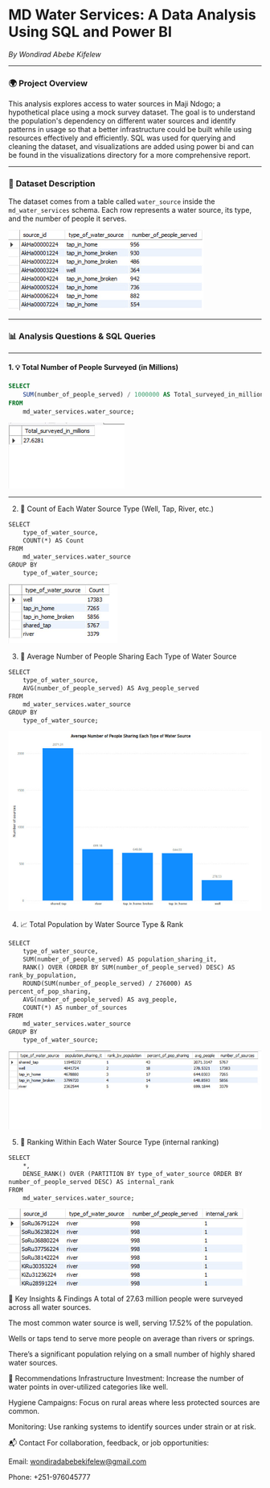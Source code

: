 # MD Water Services: A Data Analysis Using SQL and Power BI
*By Wondirad Abebe Kifelew*

---

### 🌍 **Project Overview**  

This analysis explores access to water sources in Maji Ndogo; a hypothetical place using a mock survey dataset. The goal is to understand the population's dependency on different water sources and identify patterns in usage so that a better infrastructure could be built while using resources effectively and efficiently. SQL was used for querying and cleaning the dataset, and visualizations are added using power bi and can be found in the visualizations directory for a more comprehensive report.

---

### 📂 **Dataset Description**  

The dataset comes from a table called `water_source` inside the `md_water_services` schema. Each row represents a water source, its type, and the number of people it serves.

![Dashboard screenshot](Images/scr1.jpg)

---

### 📊 **Analysis Questions & SQL Queries**  

---

#### 1. 💡 Total Number of People Surveyed (in Millions)

```sql
SELECT 
    SUM(number_of_people_served) / 1000000 AS Total_surveyed_in_millions
FROM 
    md_water_services.water_source;
```
![Dashboard screenshot](Images/scr2.jpg)

---
2. 🧾 Count of Each Water Source Type (Well, Tap, River, etc.)
```
SELECT 
    type_of_water_source,
    COUNT(*) AS Count
FROM 
    md_water_services.water_source
GROUP BY 
    type_of_water_source;
```
![Dashboard screenshot](Images/scr3-table.jpg)

3. 👥 Average Number of People Sharing Each Type of Water Source
```
SELECT 
    type_of_water_source,
    AVG(number_of_people_served) AS Avg_people_served
FROM 
    md_water_services.water_source
GROUP BY 
    type_of_water_source;
```
![Dashboard screenshot](Images/scr4.jpg)

4. 📈 Total Population by Water Source Type & Rank
```
SELECT 
    type_of_water_source,
    SUM(number_of_people_served) AS population_sharing_it,
    RANK() OVER (ORDER BY SUM(number_of_people_served) DESC) AS rank_by_population,
    ROUND(SUM(number_of_people_served) / 276000) AS percent_of_pop_sharing,
    AVG(number_of_people_served) AS avg_people,
    COUNT(*) AS number_of_sources
FROM 
    md_water_services.water_source
GROUP BY 
    type_of_water_source;
```
![Dashboard screenshot](Images/scr5.jpg)

5. 🏅 Ranking Within Each Water Source Type (internal ranking)
```
SELECT 
    *,
    DENSE_RANK() OVER (PARTITION BY type_of_water_source ORDER BY number_of_people_served DESC) AS internal_rank
FROM 
    md_water_services.water_source;
```
![Dashboard screenshot](Images/scr6.jpg)

📌 Key Insights & Findings
A total of 27.63 million people were surveyed across all water sources.

The most common water source is well, serving 17.52% of the population.

Wells or taps tend to serve more people on average than rivers or springs.

There’s a significant population relying on a small number of highly shared water sources.

📢 Recommendations
Infrastructure Investment: Increase the number of water points in over-utilized categories like well.

Hygiene Campaigns: Focus on rural areas where less protected sources are common.

Monitoring: Use ranking systems to identify sources under strain or at risk.

📬 Contact
For collaboration, feedback, or job opportunities:

Email: wondiradabebekifelew@gmail.com

Phone: +251-976045777

